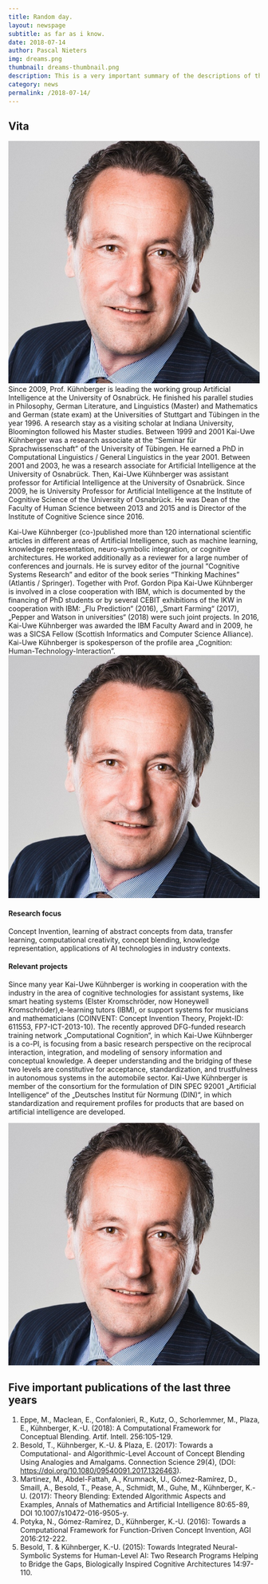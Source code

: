 ```yaml
---
title: Random day.
layout: newspage
subtitle: as far as i know.
date: 2018-07-14
author: Pascal Nieters
img: dreams.png
thumbnail: dreams-thumbnail.png
description: This is a very important summary of the descriptions of the event. I'm pretty sure journalists have a name for this.
category: news
permalink: /2018-07-14/
---
```


## Vita
 ![Small:Kai-Uwe Kuehnberger, director of the institute of Cognitive Science in Osnabrueck](/img/team/kuehnberger.jpg)Since 2009, Prof. Kühnberger is leading the working group Artificial Intelligence at the University of Osnabrück. He finished his parallel studies in Philosophy, German Literature, and Linguistics (Master) and Mathematics and German (state exam) at the Universities of Stuttgart and Tübingen in the year 1996.   A research stay as a visiting scholar at Indiana University, Bloomington followed his Master studies. Between 1999 and 2001 Kai-Uwe Kühnberger was a research associate at the “Seminar für Sprachwissenschaft” of the University of Tübingen. He earned a PhD in Computational Linguistics / General Linguistics in the year 2001. Between 2001 and 2003, he was a research associate for Artificial Intelligence at the University of Osnabrück. Then, Kai-Uwe Kühnberger was assistant professor for Artificial Intelligence at the University of Osnabrück. Since 2009, he is University Professor for Artificial Intelligence at the Institute of Cognitive Science of the University of Osnabrück. He was Dean of the Faculty of Human Science between 2013 and 2015 and is Director of the Institute of Cognitive Science since 2016. 

Kai-Uwe Kühnberger (co-)published more than 120 international scientific articles in different areas of Artificial Intelligence, such as machine learning, knowledge representation, neuro-symbolic integration, or cognitive architectures. He worked additionally as a reviewer for a large number of conferences and journals. He is survey editor of the journal “Cognitive Systems Research” and editor of the book series “Thinking Machines” (Atlantis / Springer). Together with Prof. Gordon Pipa Kai-Uwe Kühnberger is involved in a close cooperation with IBM, which is documented by the financing of PhD students or by several CEBIT exhibitions of the IKW in cooperation with IBM: „Flu Prediction“ (2016), „Smart Farming“ (2017), „Pepper and Watson in universities“ (2018) were such joint projects. In 2016, Kai-Uwe Kühnberger was awarded the IBM Faculty Award and in 2009, he was a SICSA Fellow (Scottish Informatics and Computer Science Alliance). Kai-Uwe Kühnberger is spokesperson of the profile area „Cognition: Human-Technology-Interaction”.
![big: Kai-Uwe Kühnberger](/img/team/kuehnberger.jpg)

#### Research focus
Concept Invention, learning of abstract concepts from data, transfer learning, computational creativity, concept blending, knowledge representation, applications of AI technologies in industry contexts. 

#### Relevant projects
Since many year Kai-Uwe Kühnberger is working in cooperation with the industry in the area of cognitive technologies for assistant systems, like smart heating systems (Elster Kromschröder, now Honeywell Kromschröder),e-learning tutors (IBM), or support systems for musicians and mathematicians (COINVENT: Concept Invention Theory, Projekt-ID: 611553, FP7-ICT-2013-10). The recently approved DFG-funded research training network „Computational Cognition“, in which Kai-Uwe Kühnberger is a co-PI, is focusing from a basic research perspective on the reciprocal interaction, integration, and modeling of sensory information and conceptual knowledge.  A deeper understanding and the bridging of these two levels are constitutive for acceptance, standardization, and trustfulness in autonomous systems in the automobile sector. Kai-Uwe Kühnberger is member of the consortium for the formulation of DIN SPEC 92001 „Artificial Intelligence“ of the „Deutsches Institut für Normung (DIN)“, in which standardization and requirement profiles for products that are based on artificial intelligence are developed.

![Kai-Uwe Kühnberger](/img/team/kuehnberger.jpg)

## Five important publications of the last three years
1. Eppe, M., Maclean, E., Confalonieri, R., Kutz, O., Schorlemmer, M., Plaza, E., Kühnberger, K.-U. (2018): A Computational Framework for Conceptual Blending. Artif. Intell. 256:105-129.
1. Besold, T., Kühnberger, K.-U. & Plaza, E. (2017): Towards a Computational- and Algorithmic-Level Account of Concept Blending Using Analogies and Amalgams. Connection Science 29(4), (DOI: https://doi.org/10.1080/09540091.2017.1326463).
1. Martinez, M., Abdel-Fattah, A., Krumnack, U., Gómez-Ramírez, D., Smaill, A., Besold, T., Pease, A., Schmidt, M., Guhe, M., Kühnberger, K.-U. (2017): Theory Blending: Extended Algorithmic Aspects and Examples, Annals of Mathematics and Artificial Intelligence 80:65-89, DOI 10.1007/s10472-016-9505-y.
1. Potyka, N., Gómez-Ramírez, D., Kühnberger, K.-U. (2016): Towards a Computational Framework for Function-Driven Concept Invention, AGI 2016:212-222. 
1. Besold, T. & Kühnberger, K.-U. (2015): Towards Integrated Neural-Symbolic Systems for Human-Level AI: Two Research Programs Helping to Bridge the Gaps, Biologically Inspired Cognitive Architectures 14:97-110.